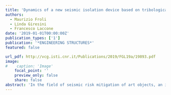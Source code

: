 ```yaml
---
title: 'Dynamics of a new seismic isolation device based on tribological smooth rocking (TROCKSISD)'
authors:
  - Maurizio Froli
  - Linda Giresini
  - Francesco Laccone
date: '2019-01-01T00:00:00Z'
publication_types: ['1']
publication: '*ENGINEERING STRUCTURES*'
featured: false

url_pdf: http://vcg.isti.cnr.it/Publications/2019/FGL19a/19893.pdf
image:
#    caption: 'Image'
    focal_point: ''
    preview_only: false
    share: false
abstract: 'In the field of seismic risk mitigation of art objects, an innovative isolation device is here il-lustrated. The device, called TROCKSISD (Tribological ROCKing Seismic ISolation Device), couples multiple components to dissipate energy and control smooth rocking: spherical con-tact surfaces with frictional layers, elastic springs ensuring re-centering and viscous elastic dampers. The conceptual idea is described and the equations of motions of the two degrees of freedom system presented, discussing the performance-based structural behaviour and the mechanical/geometric parameters involved. Moreover, dynamic analyses are performed to understand the role of the frictional layers with respect to the peripheral dampers in the miti-gation of motion under spectrum compatible seismic records. The results in terms of rocking spectra are presented and comparisons with the equivalent single degree of freedom system without the isolation device are made.'
---
```

